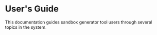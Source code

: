 # User's Guide

This documentation guides sandbox generator tool users through several topics in the system.
